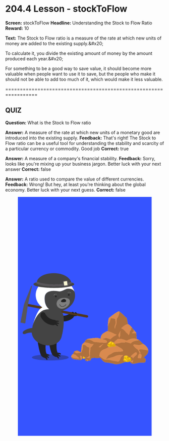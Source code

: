 # 204.4 Lesson - stockToFlow

**Screen:** stockToFlow
**Headline:** Understanding the Stock to Flow Ratio
**Reward:** 10

**Text:** The Stock to Flow ratio is a measure of the rate at which new units of money are added to the existing supply.&amp;#x20;

To calculate it, you divide the existing amount of money by the amount produced each year.&amp;#x20;

For something to be a good way to save value, it should become more valuable when people want to use it to save, but the people who make it should not be able to add too much of it, which would make it less valuable.


=================================================================

## QUIZ

**Question:** What is the Stock to Flow ratio

**Answer:** A measure of the rate at which new units of a monetary good are introduced into the existing supply.
**Feedback:** That&#x27;s right! The Stock to Flow ratio can be a useful tool for understanding the stability and scarcity of a particular currency or commodity. Good job
**Correct:** true

**Answer:** A measure of a company&#x27;s financial stability.
**Feedback:** Sorry, looks like you&#x27;re mixing up your business jargon. Better luck with your next answer
**Correct:** false

**Answer:** A ratio used to compare the value of different currencies.
**Feedback:** Wrong! But hey, at least you&#x27;re thinking about the global economy. Better luck with your next guess.
**Correct:** false


<figure><img src="../.gitbook/assets/204-05.png" alt=""><figcaption></figcaption></figure>

